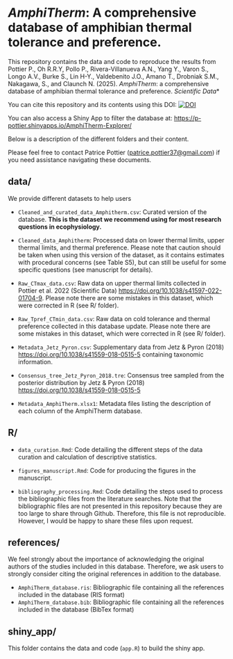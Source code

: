 # *AmphiTherm*: A comprehensive database of amphibian thermal tolerance and preference.

This repository contains the data and code to reproduce the results from Pottier P., Oh R.R.Y, Pollo P., Rivera-Villanueva A.N., Yang Y., Varon S., Longo A.V., Burke S., Lin H-Y., Valdebenito J.O., Amano T., Drobniak S.M., Nakagawa, S., and Claunch N. (2025). *AmphiTherm*: a comprehensive database of amphibian thermal tolerance and preference. *Scientific Data**

You can cite this repository and its contents using this DOI: [![DOI](https://zenodo.org/badge/DOI/10.5281/zenodo.14978243.svg)](https://doi.org/10.5281/zenodo.14978243)

You can also access a Shiny App to filter the database at: https://p-pottier.shinyapps.io/AmphiTherm-Explorer/

Below is a description of the different folders and their content.

Please feel free to contact Patrice Pottier (patrice.pottier37@gmail.com) if you need assistance navigating these documents.

## **data/**

We provide different datasets to help users 

* `Cleaned_and_curated_data_Amphitherm.csv`: Curated version of the database. **This is the dataset we recommend using for most research questions in ecophysiology.**  

* `Cleaned_data_Amphitherm`: Processed data on lower thermal limits, upper thermal limits, and thermal preference. Please note that caution should be taken when using this version of the dataset, as it contains estimates with procedural concerns (see Table S5), but can still be useful for some specific questions (see manuscript for details).

* `Raw_CTmax_data.csv`: Raw data on upper thermal limits collected in Pottier et al. 2022 (Scientific Data) https://doi.org/10.1038/s41597-022-01704-9. Please note there are some mistakes in this dataset, which were corrected in R (see R/ folder).

* `Raw_Tpref_CTmin_data.csv`: Raw data on cold tolerance and thermal preference collected in this database update. Please note there are some mistakes in this dataset, which were corrected in R (see R/ folder).

* `Metadata_Jetz_Pyron.csv`: Supplementary data from Jetz & Pyron (2018) https://doi.org/10.1038/s41559-018-0515-5 containing taxonomic information.

* `Consensus_tree_Jetz_Pyron_2018.tre`: Consensus tree sampled from the posterior distribution by Jetz & Pyron (2018) https://doi.org/10.1038/s41559-018-0515-5 

* `Metadata_AmphiTherm.xlsx1`: Metadata files listing the description of each column of the AmphiTherm database.

## **R/**

* `data_curation.Rmd`: Code detailing the different steps of the data curation and calculation of descriptive statistics.

* `figures_manuscript.Rmd`: Code for producing the figures in the manuscript.

* `bibliography_processing.Rmd`: Code detailing the steps used to process the bibliographic files from the literature searches. Note that the bibliographic files are not presented in this repository because they are too large to share through Github. Therefore, this file is not reproducible. However, I would be happy to share these files upon request. 


## **references/**

We feel strongly about the importance of acknowledging the original authors of the studies included in this database. Therefore, we ask users to strongly consider citing the original references in addition to the database.

* `AmphiTherm_database.ris`: Bibliographic file containing all the references included in the database (RIS format)
* `AmphiTherm_database.bib`: Bibliographic file containing all the references included in the database (BibTex format)

## **shiny_app/** 

This folder contains the data and code (`app.R`) to build the shiny app. 

